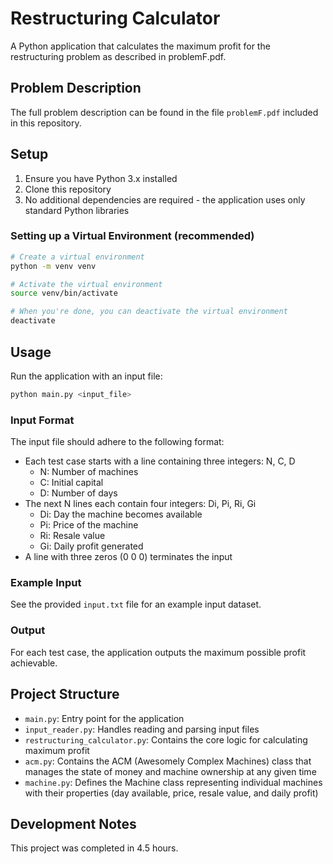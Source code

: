 # Restructuring Calculator

A Python application that calculates the maximum profit for the restructuring problem as described in problemF.pdf.

## Problem Description

The full problem description can be found in the file `problemF.pdf` included in this repository.

## Setup

1. Ensure you have Python 3.x installed
2. Clone this repository
3. No additional dependencies are required - the application uses only standard Python libraries

### Setting up a Virtual Environment (recommended)

```bash
# Create a virtual environment
python -m venv venv

# Activate the virtual environment
source venv/bin/activate

# When you're done, you can deactivate the virtual environment
deactivate
```

## Usage

Run the application with an input file:

```bash
python main.py <input_file>
```

### Input Format

The input file should adhere to the following format:

- Each test case starts with a line containing three integers: N, C, D
  - N: Number of machines
  - C: Initial capital
  - D: Number of days
- The next N lines each contain four integers: Di, Pi, Ri, Gi
  - Di: Day the machine becomes available
  - Pi: Price of the machine
  - Ri: Resale value
  - Gi: Daily profit generated
- A line with three zeros (0 0 0) terminates the input

### Example Input

See the provided `input.txt` file for an example input dataset.

### Output

For each test case, the application outputs the maximum possible profit achievable.

## Project Structure

- `main.py`: Entry point for the application
- `input_reader.py`: Handles reading and parsing input files
- `restructuring_calculator.py`: Contains the core logic for calculating maximum profit
- `acm.py`: Contains the ACM (Awesomely Complex Machines) class that manages the state of money and machine ownership at any given time
- `machine.py`: Defines the Machine class representing individual machines with their properties (day available, price, resale value, and daily profit)

## Development Notes

This project was completed in 4.5 hours.

